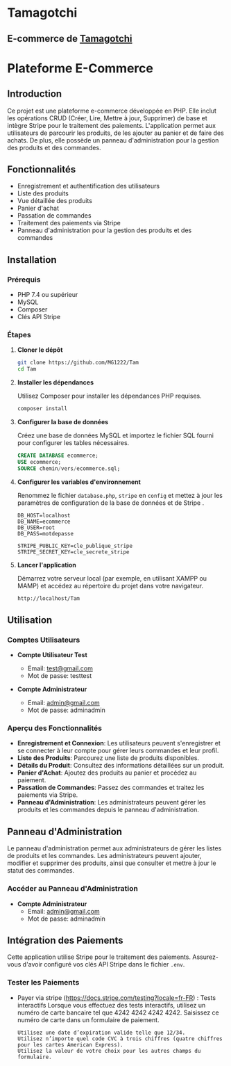 # Tamagotchi
## E-commerce de [Tamagotchi](https://margadgantuya.sites.3wa.io/project/index.php/)

# Plateforme E-Commerce

## Introduction

Ce projet est une plateforme e-commerce développée en PHP. Elle inclut les opérations CRUD (Créer, Lire, Mettre à jour, Supprimer) de base et intègre Stripe pour le traitement des paiements. L'application permet aux utilisateurs de parcourir les produits, de les ajouter au panier et de faire des achats. De plus, elle possède un panneau d'administration pour la gestion des produits et des commandes.

## Fonctionnalités

- Enregistrement et authentification des utilisateurs
- Liste des produits
- Vue détaillée des produits
- Panier d'achat
- Passation de commandes
- Traitement des paiements via Stripe
- Panneau d'administration pour la gestion des produits et des commandes

## Installation

### Prérequis

- PHP 7.4 ou supérieur
- MySQL
- Composer
- Clés API Stripe

### Étapes

1. **Cloner le dépôt**

   ```bash
   git clone https://github.com/MG1222/Tam
   cd Tam
   ```

2. **Installer les dépendances**

   Utilisez Composer pour installer les dépendances PHP requises.

   ```bash
   composer install
   ```

3. **Configurer la base de données**

   Créez une base de données MySQL et importez le fichier SQL fourni pour configurer les tables nécessaires.

   ```sql
   CREATE DATABASE ecommerce;
   USE ecommerce;
   SOURCE chemin/vers/ecommerce.sql;
   ```

4. **Configurer les variables d'environnement**

   Renommez le fichier `database.php`, `stripe` en `config` et mettez à jour les paramètres de configuration de la base de données et de Stripe .

   ```plaintext
   DB_HOST=localhost
   DB_NAME=ecommerce
   DB_USER=root
   DB_PASS=motdepasse
   ```
    ```plaintext
   STRIPE_PUBLIC_KEY=cle_publique_stripe
   STRIPE_SECRET_KEY=cle_secrete_stripe
   ```

5. **Lancer l'application**

   Démarrez votre serveur local (par exemple, en utilisant XAMPP ou MAMP) et accédez au répertoire du projet dans votre navigateur.

   ```bash
   http://localhost/Tam
   ```

## Utilisation

### Comptes Utilisateurs

- **Compte Utilisateur Test**
  - Email: test@gmail.com
  - Mot de passe: testtest

- **Compte Administrateur**
  - Email: admin@gmail.com
  - Mot de passe: adminadmin

### Aperçu des Fonctionnalités

- **Enregistrement et Connexion**: Les utilisateurs peuvent s'enregistrer et se connecter à leur compte pour gérer leurs commandes et leur profil.
- **Liste des Produits**: Parcourez une liste de produits disponibles.
- **Détails du Produit**: Consultez des informations détaillées sur un produit.
- **Panier d'Achat**: Ajoutez des produits au panier et procédez au paiement.
- **Passation de Commandes**: Passez des commandes et traitez les paiements via Stripe.
- **Panneau d'Administration**: Les administrateurs peuvent gérer les produits et les commandes depuis le panneau d'administration.



## Panneau d'Administration

Le panneau d'administration permet aux administrateurs de gérer les listes de produits et les commandes. Les administrateurs peuvent ajouter, modifier et supprimer des produits, ainsi que consulter et mettre à jour le statut des commandes.

### Accéder au Panneau d'Administration

- **Compte Administrateur**
  - Email: admin@gmail.com
  - Mot de passe: adminadmin


## Intégration des Paiements

Cette application utilise Stripe pour le traitement des paiements. Assurez-vous d'avoir configuré vos clés API Stripe dans le fichier `.env`.

### Tester les Paiements

- Payer via stripe (https://docs.stripe.com/testing?locale=fr-FR)
    : Tests interactifs
      Lorsque vous effectuez des tests interactifs, utilisez un numéro de carte bancaire tel que 4242 4242 4242 4242. Saisissez ce numéro de carte dans       un formulaire de paiement.
      
      Utilisez une date d’expiration valide telle que 12/34.
      Utilisez n’importe quel code CVC à trois chiffres (quatre chiffres pour les cartes American Express).
      Utilisez la valeur de votre choix pour les autres champs du formulaire.




